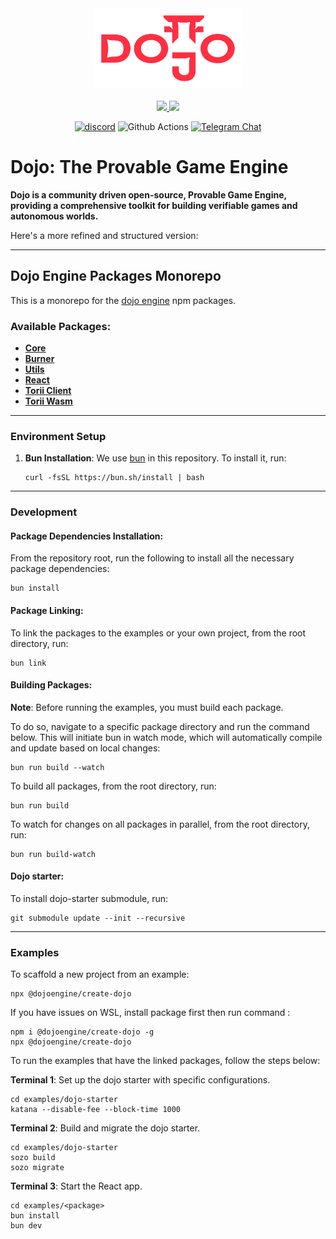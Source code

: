 <!-- markdownlint-disable -->
<div align="center">
  <img src=".github/dojo-mark-full-dark.svg" height="128">
</div>
<div align="center">
<br />
<!-- markdownlint-restore -->

<a href="https://twitter.com/dojostarknet">
<img src="https://img.shields.io/twitter/follow/dojostarknet?style=social"/>
</a>
<a href="https://github.com/dojoengine/dojo">
<img src="https://img.shields.io/github/stars/dojoengine/dojo?style=social"/>
</a>

[![discord](https://img.shields.io/badge/join-dojo-green?logo=discord&logoColor=white)](https://discord.gg/PwDa2mKhR4)
![Github Actions][gha-badge] [![Telegram Chat][tg-badge]][tg-url]

[gha-badge]: https://img.shields.io/github/actions/workflow/status/dojoengine/dojo/ci.yml?branch=main
[tg-badge]: https://img.shields.io/endpoint?color=neon&logo=telegram&label=chat&style=flat-square&url=https%3A%2F%2Ftg.sumanjay.workers.dev%2Fdojoengine
[tg-url]: https://t.me/dojoengine

</div>

# Dojo: The Provable Game Engine

**Dojo is a community driven open-source, Provable Game Engine, providing a comprehensive toolkit for building verifiable games and autonomous worlds.**

Here's a more refined and structured version:

---

## Dojo Engine Packages Monorepo

This is a monorepo for the [dojo engine](https://www.dojoengine.org/en/) npm packages.

### Available Packages:

-   [**Core**](./packages/core)
-   [**Burner**](./packages/create-burner)
-   [**Utils**](./packages/utils)
-   [**React**](./packages/react)
-   [**Torii Client**](./packages/torii-client)
-   [**Torii Wasm**](./packages/torii-wasm)

---

### Environment Setup

1. **Bun Installation**: We use [bun](https://bun.sh/) in this repository. To install it, run:
    ```console
    curl -fsSL https://bun.sh/install | bash
    ```

---

### Development

#### Package Dependencies Installation:

From the repository root, run the following to install all the necessary package dependencies:

```console
bun install
```

#### Package Linking:

To link the packages to the examples or your own project, from the root directory, run:

```console
bun link
```

#### Building Packages:

**Note**: Before running the examples, you must build each package.

To do so, navigate to a specific package directory and run the command below. This will initiate bun in watch mode, which will automatically compile and update based on local changes:

```console
bun run build --watch
```

To build all packages, from the root directory, run:

```console
bun run build
```

To watch for changes on all packages in parallel, from the root directory, run:

```console
bun run build-watch
```

#### Dojo starter:

To install dojo-starter submodule, run:

```console
git submodule update --init --recursive
```

---

### Examples

To scaffold a new project from an example:

```console
npx @dojoengine/create-dojo
```

If you have issues on WSL, install package first then run command :

```console
npm i @dojoengine/create-dojo -g
npx @dojoengine/create-dojo
```

To run the examples that have the linked packages, follow the steps below:

**Terminal 1**: Set up the dojo starter with specific configurations.

```console
cd examples/dojo-starter
katana --disable-fee --block-time 1000
```

**Terminal 2**: Build and migrate the dojo starter.

```console
cd examples/dojo-starter
sozo build
sozo migrate
```

**Terminal 3**: Start the React app.

```console
cd examples/<package>
bun install
bun dev
```
